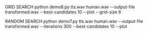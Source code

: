 GRID SEARCH
python demo8.py tts.wav human.wav --output-file transformed.wav --best-candidates 10 --plot --grid-size 6

RANDOM SEARCH
python demo7.py tts.wav human.wav --output-file transformed.wav --iterations 300 --best-candidates 10 --plot  
